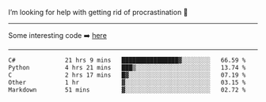 I’m looking for help with getting rid of procrastination 🤔

-----

Some interesting code :arrow_right: [here](https://github.com/zhen8838/playground)

-----

<!--START_SECTION:waka-->

```txt
C#              21 hrs 9 mins   ████████████████▓░░░░░░░░   66.59 %
Python          4 hrs 21 mins   ███▒░░░░░░░░░░░░░░░░░░░░░   13.74 %
C               2 hrs 17 mins   █▓░░░░░░░░░░░░░░░░░░░░░░░   07.19 %
Other           1 hr            ▓░░░░░░░░░░░░░░░░░░░░░░░░   03.15 %
Markdown        51 mins         ▓░░░░░░░░░░░░░░░░░░░░░░░░   02.72 %
```

<!--END_SECTION:waka-->

<!--
**zhen8838/zhen8838** is a ✨ _special_ ✨ repository because its `README.md` (this file) appears on your GitHub profile.

Here are some ideas to get you started:

- 🔭 I’m currently working on ...
- 🌱 I’m currently learning ...
- 👯 I’m looking to collaborate on ...
 ...
- 💬 Ask me about ...
- 📫 How to reach me: ...
- 😄 Pronouns: ...
- ⚡ Fun fact: ...
-->
